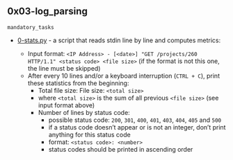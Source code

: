 ## 0x03-log_parsing

`mandatory_tasks`
* [0-stats.py](https://github.com/j88moja-code/alx-interview/blob/master/0x03-log_parsing/0-stats.py) - a script that reads stdin line by line and computes metrics:

	* Input format: `<IP Address> - [<date>] "GET /projects/260 HTTP/1.1" <status code> <file size>` (if the format is not this one, the line must be skipped)
	* After every 10 lines and/or a keyboard interruption (`CTRL + C`), print these statistics from the beginning:
		* Total file size: File size: `<total size>`
		* where `<total size>` is the sum of all previous `<file size>` (see input format above)
		* Number of lines by status code:
			* possible status code: `200`, `301`, `400`, `401`, `403`, `404`, `405` and `500`
			* if a status code doesn’t appear or is not an integer, don’t print anything for this status code
			* format: `<status code>: <number>`
			* status codes should be printed in ascending order
